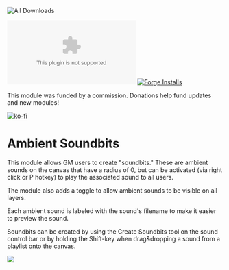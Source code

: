 ![All Downloads](https://img.shields.io/github/downloads/jessev14/ambient-soundbits/total?style=for-the-badge)

![Latest Release Download Count](https://img.shields.io/github/downloads/jessev14/ambient-soundbits/latest/PTC.zip)
[![Forge Installs](https://img.shields.io/badge/dynamic/json?label=Forge%20Installs&query=package.installs&suffix=%25&url=https%3A%2F%2Fforge-vtt.com%2Fapi%2Fbazaar%2Fpackage%2Fambient-soundbits&colorB=4aa94a)](https://forge-vtt.com/bazaar#package=ambient-soundbits)

This module was funded by a commission. Donations help fund updates and new modules!

[![ko-fi](https://ko-fi.com/img/githubbutton_sm.svg)](https://ko-fi.com/jessev14)

# Ambient Soundbits

This module allows GM users to create "soundbits." These are ambient sounds on the canvas that have a radius of 0, but can be activated (via right click or P hotkey) to play the associated sound to all users.

The module also adds a toggle to allow ambient sounds to be visible on all layers.

Each ambient sound is labeled with the sound's filename to make it easier to preview the sound.

Soundbits can be created by using the Create Soundbits tool on the sound control bar or by holding the Shift-key when drag&dropping a sound from a playlist onto the canvas.

<img src="./ambient-soundbit.png">